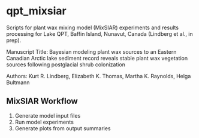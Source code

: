 # qpt_mixsiar

Scripts for plant wax mixing model (MixSIAR) experiments and results processing for Lake QPT, Baffin Island, Nunavut, Canada (Lindberg et al., in prep).

Manuscript Title: Bayesian modeling plant wax sources to an Eastern Canadian Arctic lake sediment record reveals stable plant wax vegetation sources following postglacial shrub colonization

Authors: Kurt R. Lindberg, Elizabeth K. Thomas, Martha K. Raynolds, Helga Bultmann

## MixSIAR Workflow
1. Generate model input files
2. Run model experiments
3. Generate plots from output summaries

